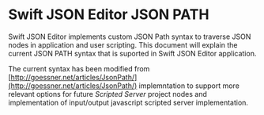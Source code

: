 # Swift JSON Editor JSON PATH

Swift JSON Editor implements custom JSON Path syntax to traverse JSON nodes in application and user scripting. This document will explain the current JSON PATH syntax that is suported in Swift JSON Editor application.

The current syntax has been modified from [http://goessner.net/articles/JsonPath/](http://goessner.net/articles/JsonPath/) implemntation to support more relevant options for future *Scripted Server* project nodes and implementation of input/output javascript scripted server implementation.
